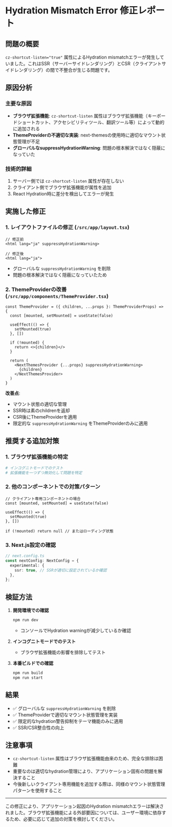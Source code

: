 # Hydration Mismatch Error 修正レポート

## 問題の概要

`cz-shortcut-listen="true"` 属性によるHydration mismatchエラーが発生していました。これはSSR（サーバーサイドレンダリング）とCSR（クライアントサイドレンダリング）の間で不整合が生じる問題です。

## 原因分析

### 主要な原因
- **ブラウザ拡張機能**: `cz-shortcut-listen` 属性はブラウザ拡張機能（キーボードショートカット、アクセシビリティツール、翻訳ツール等）によって動的に追加される
- **ThemeProviderの不適切な実装**: next-themesの使用時に適切なマウント状態管理が不足
- **グローバルなsuppressHydrationWarning**: 問題の根本解決ではなく隠蔽になっていた

### 技術的詳細
1. サーバー側では `cz-shortcut-listen` 属性が存在しない
2. クライアント側でブラウザ拡張機能が属性を追加
3. React Hydration時に差分を検出してエラーが発生

## 実施した修正

### 1. レイアウトファイルの修正 (`/src/app/layout.tsx`)
```tsx
// 修正前
<html lang="ja" suppressHydrationWarning>

// 修正後  
<html lang="ja">
```
- グローバルな `suppressHydrationWarning` を削除
- 問題の根本解決ではなく隠蔽になっていたため

### 2. ThemeProviderの改善 (`/src/app/components/ThemeProvider.tsx`)
```tsx
const ThemeProvider = ({ children, ...props }: ThemeProviderProps) => {
  const [mounted, setMounted] = useState(false)

  useEffect(() => {
    setMounted(true)
  }, [])

  if (!mounted) {
    return <>{children}</>
  }

  return (
    <NextThemesProvider {...props} suppressHydrationWarning>
      {children}
    </NextThemesProvider>
  )
}
```

**改善点**:
- マウント状態の適切な管理
- SSR時は素のchildrenを返却
- CSR後にThemeProviderを適用
- 限定的な `suppressHydrationWarning` をThemeProviderのみに適用

## 推奨する追加対策

### 1. ブラウザ拡張機能の特定
```bash
# インコグニトモードでのテスト
# 拡張機能を一つずつ無効化して問題を特定
```

### 2. 他のコンポーネントでの対策パターン
```tsx
// クライアント専用コンポーネントの場合
const [mounted, setMounted] = useState(false)

useEffect(() => {
  setMounted(true)
}, [])

if (!mounted) return null // またはローディング状態
```

### 3. Next.js設定の確認
```typescript
// next.config.ts
const nextConfig: NextConfig = {
  experimental: {
    ssr: true, // SSRが適切に設定されているか確認
  },
};
```

## 検証方法

1. **開発環境での確認**
   ```bash
   npm run dev
   ```
   - コンソールでHydration warningが減少しているか確認

2. **インコグニトモードでのテスト**
   - ブラウザ拡張機能の影響を排除してテスト

3. **本番ビルドでの確認**
   ```bash
   npm run build
   npm run start
   ```

## 結果

- ✅ グローバルな `suppressHydrationWarning` を削除
- ✅ ThemeProviderで適切なマウント状態管理を実装
- ✅ 限定的なhydration警告抑制をテーマ機能のみに適用
- ✅ SSR/CSR整合性の向上

## 注意事項

- `cz-shortcut-listen` 属性はブラウザ拡張機能由来のため、完全な排除は困難
- 重要なのは適切なhydration管理により、アプリケーション固有の問題を解決すること
- 今後新しいクライアント専用機能を追加する際は、同様のマウント状態管理パターンを使用すること

---

この修正により、アプリケーション起因のHydration mismatchエラーは解決されました。ブラウザ拡張機能による外部要因については、ユーザー環境に依存するため、必要に応じて追加の対策を検討してください。